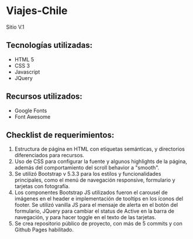 # Viajes-Chile

Sitio V.1

## Tecnologías utilizadas:

- HTML 5
- CSS 3
- Javascript
- JQuery

## Recursos utilizados:

- Google Fonts
- Font Awesome

## Checklist de requerimientos:

1. Estructura de página en HTML con etiquetas semánticas, y directorios diferenciados para recursos.
2. Uso de CSS para configurar la fuente y algunos highlights de la página, además del comportamiento del scroll behavior a "smooth".
3. Se utilizó Bootstrap v 5.3.3 para los estilos y funcionalidades principales, como el menú de navegación responsive, formulario y tarjetas con fotografía.
4. Los componentes Bootstrap JS utilizados fueron el carousel de imágenes en el header e implementación de tooltips en los íconos del footer. Se utilizó vanilla JS para el mensaje de alerta en el botón del formulario, JQuery para cambiar el status de Active en la barra de navegación, y para hacer toggle en el texto de las tarjetas.
5. Se crea repositorio público de proyecto, con más de 5 commits y con Github Pages habilitado.

